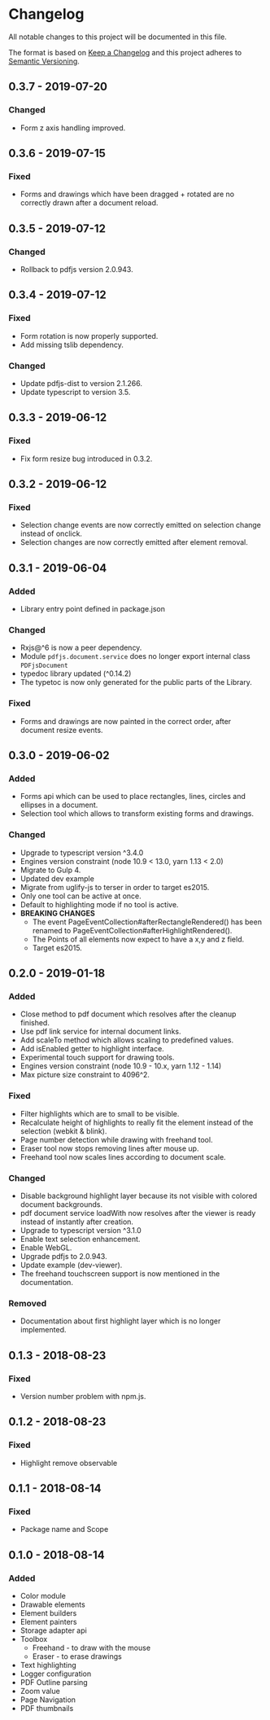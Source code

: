 # Changelog
All notable changes to this project will be documented in this file.

The format is based on [Keep a Changelog](https://keepachangelog.com/en/1.0.0/)
and this project adheres to [Semantic Versioning](https://semver.org/spec/v2.0.0.html).

## 0.3.7 - 2019-07-20
### Changed
* Form z axis handling improved.

## 0.3.6 - 2019-07-15
### Fixed
* Forms and drawings which have been dragged + rotated are no correctly drawn
after a document reload.

## 0.3.5 - 2019-07-12
### Changed
* Rollback to pdfjs version 2.0.943.

## 0.3.4 - 2019-07-12
### Fixed
* Form rotation is now properly supported.
* Add missing tslib dependency.

### Changed
* Update pdfjs-dist to version 2.1.266.
* Update typescript to version 3.5.

## 0.3.3 - 2019-06-12
### Fixed
* Fix form resize bug introduced in 0.3.2.

## 0.3.2 - 2019-06-12
### Fixed
* Selection change events are now correctly emitted on selection change instead of onclick.
* Selection changes are now correctly emitted after element removal.

## 0.3.1 - 2019-06-04
### Added
* Library entry point defined in package.json
### Changed
* Rxjs@^6 is now a peer dependency.
* Module `pdfjs.document.service` does no longer export internal class `PDFjsDocument`
* typedoc library updated (^0.14.2)
* The typetoc is now only generated for the public parts of the Library.  
### Fixed
* Forms and drawings are now painted in the correct order, 
after document resize events.

## 0.3.0 - 2019-06-02
### Added
* Forms api which can be used to place rectangles, lines, circles and ellipses
in a document.
* Selection tool which allows to transform existing forms and drawings.
### Changed
* Upgrade to typescript version ^3.4.0
* Engines version constraint (node 10.9 < 13.0, yarn 1.13 < 2.0)
* Migrate to Gulp 4.
* Updated dev example
* Migrate from uglify-js to terser in order to target es2015.
* Only one tool can be active at once.
* Default to highlighting mode if no tool is active.
* **BREAKING CHANGES**
    * The event PageEventCollection#afterRectangleRendered() has
    been renamed to PageEventCollection#afterHighlightRendered().
    * The Points of all elements now expect to have a x,y and z field.
    * Target es2015.

## 0.2.0 - 2019-01-18

### Added
* Close method to pdf document which resolves after the cleanup finished.
* Use pdf link service for internal document links.
* Add scaleTo method which allows scaling to predefined values.
* Add isEnabled getter to highlight interface.
* Experimental touch support for drawing tools.
* Engines version constraint (node 10.9 - 10.x, yarn 1.12 - 1.14)
* Max picture size constraint to 4096^2.

### Fixed
* Filter highlights which are to small to be visible.
* Recalculate height of highlights to really fit the element instead of the selection (webkit & blink).
* Page number detection while drawing with freehand tool.
* Eraser tool now stops removing lines after mouse up.
* Freehand tool now scales lines according to document scale.

### Changed
* Disable background highlight layer because its not visible with colored
document backgrounds.
* pdf document service loadWith now resolves after the viewer is ready instead of instantly after
creation.
* Upgrade to typescript version ^3.1.0
* Enable text selection enhancement.
* Enable WebGL.
* Upgrade pdfjs to 2.0.943.
* Update example (dev-viewer).
* The freehand touchscreen support is now mentioned in the documentation. 

### Removed
* Documentation about first highlight layer which is no longer implemented.

## 0.1.3 - 2018-08-23

### Fixed
* Version number problem with npm.js.

## 0.1.2 - 2018-08-23

### Fixed
* Highlight remove observable

## 0.1.1 - 2018-08-14

### Fixed
* Package name and Scope

## 0.1.0 - 2018-08-14

### Added
* Color module
* Drawable elements
* Element builders
* Element painters
* Storage adapter api
* Toolbox
    * Freehand - to draw with the mouse
    * Eraser - to erase drawings
* Text highlighting
* Logger configuration
* PDF Outline parsing
* Zoom value
* Page Navigation
* PDF thumbnails
